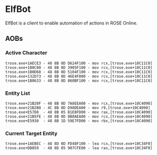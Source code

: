 ﻿ # ElfBot
 ElfBot is a client to enable automation of actions in ROSE Online.
 
## AOBs
### Active Character
```
trose.exe+1AECE3 - 48 8B 0D D624F100 - mov rcx,[trose.exe+10C11C0]
trose.exe+1B0C80 - 48 8B 0D 3905F100 - mov rcx,[trose.exe+10C11C0]
trose.exe+1B0D68 - 48 8B 0D 5104F100 - mov rcx,[trose.exe+10C11C0]
trose.exe+132D73 - 48 8B 0D 46E4F800 - mov rcx,[trose.exe+10C11C0]
trose.exe+1B0633 - 48 8B 0D 860BF100 - mov rcx,[trose.exe+10C11C0]
```

### Entity List
```
trose.exe+21B20F - 48 8B 0D 7A8EEA00 - mov rcx,[trose.exe+10C4090]
trose.exe+21B2B0 - 4C 8B 0D D98DEA00 - mov r9,[trose.exe+10C4090]
trose.exe+E57D8  - 48 8B 05 B1E8FD00 - mov rax,[trose.exe+10C4090]
trose.exe+21B5FE - 48 8B 0D 8B8AEA00 - mov rcx,[trose.exe+10C4090]
trose.exe+E5930  - 48 8B 1D 59E7FD00 - mov rbx,[trose.exe+10C4090]
```

### Current Target Entity
```
trose.exe+1AEBEC - 48 8D 0D FD48F100 - lea rcx,[trose.exe+10C34F0]
trose.exe+DB859  - 48 8D 05 907CFE00 - lea rax,[trose.exe+10C34F0]
```